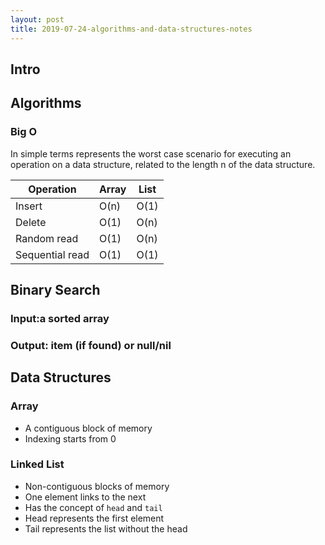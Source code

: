```yaml
---
layout: post
title: 2019-07-24-algorithms-and-data-structures-notes
---
```


## Intro

## Algorithms

### Big O

In simple terms represents the worst case scenario for executing an operation on a data structure, related to the length n of the data structure.

|Operation |Array |List |
|---|---|---
|Insert |O(n) |O(1)
|Delete |O(1) |O(n)
|Random read |O(1) |O(n) 
|Sequential read |O(1) | O(1)

## Binary Search

### Input:a sorted array

### Output: item (if found) or null/nil

## Data Structures

### Array

* A contiguous block of memory 
* Indexing starts from 0

### Linked List

* Non-contiguous blocks of memory
* One element links to the next
* Has the concept of `head` and `tail`
* Head represents the first element
* Tail represents the list without the head
